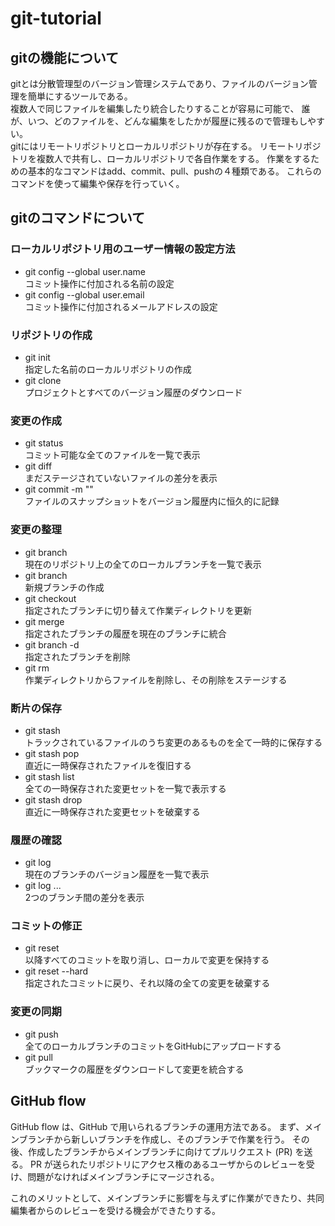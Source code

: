 # git-tutorial

## gitの機能について

gitとは分散管理型のバージョン管理システムであり、ファイルのバージョン管理を簡単にするツールである。  
複数人で同じファイルを編集したり統合したりすることが容易に可能で、
誰が、いつ、どのファイルを、どんな編集をしたかが履歴に残るので管理もしやすい。  
gitにはリモートリポジトリとローカルリポジトリが存在する。
リモートリポジトリを複数人で共有し、ローカルリポジトリで各自作業をする。
作業をするための基本的なコマンドはadd、commit、pull、pushの４種類である。
これらのコマンドを使って編集や保存を行っていく。

## gitのコマンドについて

### ローカルリポジトリ用のユーザー情報の設定方法

+ git config --global user.name <name>  
    コミット操作に付加される名前の設定 
+ git config --global user.email <mail>  
    コミット操作に付加されるメールアドレスの設定

### リポジトリの作成

+ git init <project-name>  
    指定した名前のローカルリポジトリの作成
+ git clone <url>  
    プロジェクトとすべてのバージョン履歴のダウンロード

### 変更の作成

+ git status  
    コミット可能な全てのファイルを一覧で表示
+ git diff  
    まだステージされていないファイルの差分を表示
+ git commit -m "<message>"  
    ファイルのスナップショットをバージョン履歴内に恒久的に記録

### 変更の整理

+ git branch  
    現在のリポジトリ上の全てのローカルブランチを一覧で表示
+ git branch <branch-name>  
    新規ブランチの作成
+ git checkout <branch-name>  
    指定されたブランチに切り替えて作業ディレクトリを更新
+ git merge <branch>  
    指定されたブランチの履歴を現在のブランチに統合
+ git branch -d <branch-name>  
    指定されたブランチを削除
+ git rm <file>  
    作業ディレクトリからファイルを削除し、その削除をステージする

### 断片の保存

+ git stash  
    トラックされているファイルのうち変更のあるものを全て一時的に保存する
+ git stash pop  
    直近に一時保存されたファイルを復旧する
+ git stash list  
    全ての一時保存された変更セットを一覧で表示する
+ git stash drop  
    直近に一時保存された変更セットを破棄する

### 履歴の確認

+ git log  
    現在のブランチのバージョン履歴を一覧で表示
+ git log <first-branch>...<second-branch>  
    2つのブランチ間の差分を表示

### コミットの修正

+ git reset <commit>  
    <commit>以降すべてのコミットを取り消し、ローカルで変更を保持する
+ git reset --hard <commit>  
    指定されたコミットに戻り、それ以降の全ての変更を破棄する

### 変更の同期

+ git push <alias> <branch>  
    全てのローカルブランチのコミットをGitHubにアップロードする
+ git pull  
   ブックマークの履歴をダウンロードして変更を統合する

## GitHub flow

GitHub flow は、GitHub で用いられるブランチの運用方法である。
まず、メインブランチから新しいブランチを作成し、そのブランチで作業を行う。
その後、作成したブランチからメインブランチに向けてプルリクエスト (PR) を送る。
PR が送られたリポジトリにアクセス権のあるユーザからのレビューを受け、問題がなければメインブランチにマージされる。

これのメリットとして、メインブランチに影響を与えずに作業ができたり、共同編集者からのレビューを受ける機会ができたりする。
